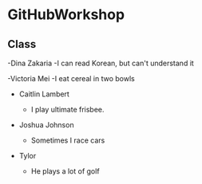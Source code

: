 
# GitHubWorkshop

## Class

-Dina Zakaria
    -I can read Korean, but can't understand it

-Victoria Mei
    -I eat cereal in two bowls

- Caitlin Lambert
    - I play ultimate frisbee.
- Joshua Johnson
    - Sometimes I race cars

- Tylor 
    - He plays a lot of golf
